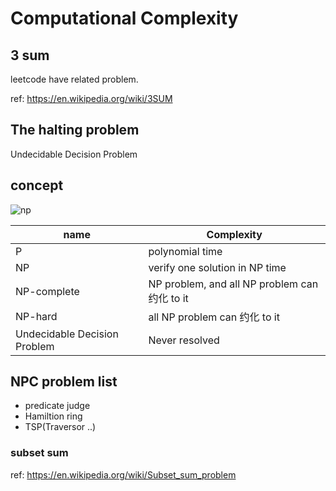 # Computational Complexity

## 3 sum

leetcode have related problem.

ref: https://en.wikipedia.org/wiki/3SUM

## The halting problem

Undecidable Decision Problem

## concept

![np](img/np_np-complete_np-hard.svg)

| name                         | Complexity                                    |
|------------------------------|-----------------------------------------------|
| P                            | polynomial time                               |
| NP                           | verify one solution in NP time                |
| NP-complete                  | NP problem, and all NP problem can 约化 to it |
| NP-hard                      | all NP problem can 约化 to it |
| Undecidable Decision Problem | Never resolved                                |

## NPC problem list
- predicate judge
- Hamiltion ring
- TSP(Traversor ..)

### subset sum

ref: https://en.wikipedia.org/wiki/Subset_sum_problem

